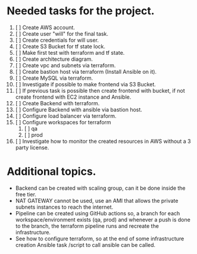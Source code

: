 # Needed tasks for the project.

1. [ ] Create AWS account.
2. [ ] Create user "will" for the final task.
3. [ ] Create credentials for will user.
4. [ ] Create S3 Bucket for tf state lock.
5. [ ] Make first test with terraform and tf state.
6. [ ] Create architecture diagram.
7. [ ] Create vpc and subnets via terraform.
8. [ ] Create bastion host via terraform (Install Ansible on it).
9. [ ] Create MySQL via terraform.
10. [ ] Investigate if possible to make frontend via S3 Bucket.
11. [ ] If previous task is possible then create frontend with bucket, if not create frontend with EC2 instance and Ansible.
12. [ ] Create Backend with terraform.
13. [ ] Configure Backend with ansible via bastion host.
14. [ ] Configure load balancer via terraform.
15. [ ] Configure workspaces for terraform
    1.  [ ] qa
    2.  [ ] prod
16. [ ] Investigate how to monitor the created resources in AWS without a 3 party license.


# Additional topics.

- Backend can be created with scaling group, can it be done inside the free tier.
- NAT GATEWAY cannot be used, use an AMI that allows the private subnets instances to reach the internet.
- Pipeline can be created using GitHub actions so, a branch for each workspace/environment exists (qa, prod) and whenever a push is done to the branch, the terraform pipeline runs and recreate the infrastructure.
- See how to configure terraform, so at the end of some infrastructure creation Ansible task /script to call ansible can be called.